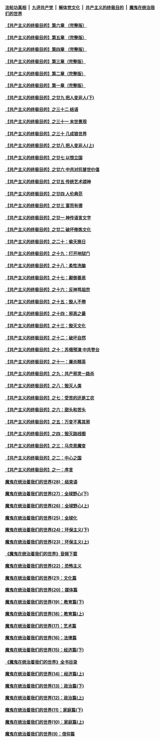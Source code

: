 ####  [法轮功真相](../../../../basic/blob/master/README.md?t=04291031) &nbsp;|&nbsp; [九评共产党](../../../../9ping.md/blob/master/README.md?t=04291031) &nbsp;|&nbsp; [解体党文化](../../../../jtdwh.md/blob/master/README.md?t=04291031)  &nbsp;|&nbsp; [共产主义的终极目的](../../../../gczydzjmd.md/blob/master/README.md?t=04291031) &nbsp;|&nbsp; [魔鬼在统治我们的世界](../../../../mgztzwmdsj.md/blob/master/README.md?t=04291031) 

#### [【共产主义的终极目的】第六章 （完整版）](../pages/nsc422/n11428913.md?t=04291031) 

#### [【共产主义的终极目的】第五章 （完整版）](../pages/nsc422/n11428912.md?t=04291031) 

#### [【共产主义的终极目的】第四章 （完整版）](../pages/nsc422/n11428907.md?t=04291031) 

#### [【共产主义的终极目的】第三章（完整版）](../pages/nsc422/n11428848.md?t=04291031) 

#### [【共产主义的终极目的】第二章（完整版）](../pages/nsc422/n11428831.md?t=04291031) 

#### [【共产主义的终极目的】第一章（完整版）](../pages/nsc422/n11417651.md?t=04291031) 

#### [【共产主义的终极目的】之廿九 把人变非人(下)](../pages/nsc422/n11344140.md?t=04291031) 

#### [【共产主义的终极目的】之三十二 结语](../pages/nsc422/n11360535.md?t=04291031) 

#### [【共产主义的终极目的】之三十一 末世景观](../pages/nsc422/n11351129.md?t=04291031) 

#### [【共产主义的终极目的】之三十 几成狼世界](../pages/nsc422/n11348280.md?t=04291031) 

#### [【共产主义的终极目的】之廿八 把人变非人(上)](../pages/nsc422/n11340492.md?t=04291031) 

#### [【共产主义的终极目的】之廿七 以恨立国](../pages/nsc422/n11336944.md?t=04291031) 

#### [【共产主义的终极目的】之廿六 中共对抗普世价值](../pages/nsc422/n11324785.md?t=04291031) 

#### [【共产主义的终极目的】之廿五 传统艺术颂神](../pages/nsc422/n11296396.md?t=04291031) 

#### [【共产主义的终极目的】之廿四 人伦典范](../pages/nsc422/n11296397.md?t=04291031) 

#### [【共产主义的终极目的】之廿三 富而有德](../pages/nsc422/n11283598.md?t=04291031) 

#### [【共产主义的终极目的】之廿一 神传语言文字](../pages/nsc422/n11263265.md?t=04291031) 

#### [【共产主义的终极目的】之廿二 破坏修炼文化](../pages/nsc422/n11245728.md?t=04291031) 

#### [【共产主义的终极目的】之二十：偷天换日](../pages/nsc422/n11238846.md?t=04291031) 

#### [【共产主义的终极目的】之十九：打开地狱门](../pages/nsc422/n11206376.md?t=04291031) 

#### [【共产主义的终极目的】之十八：柔性洗脑](../pages/nsc422/n11199994.md?t=04291031) 

#### [【共产主义的终极目的】之十七：颠倒善恶](../pages/nsc422/n11179782.md?t=04291031) 

#### [【共产主义的终极目的】之十六：反神骂祖宗](../pages/nsc422/n11166798.md?t=04291031) 

#### [【共产主义的终极目的】之十五：毁人不倦](../pages/nsc422/n11166792.md?t=04291031) 

#### [【共产主义的终极目的】之十四：邪恶之最](../pages/nsc422/n11150249.md?t=04291031) 

#### [【共产主义的终极目的】之十三：毁灭文化](../pages/nsc422/n11135227.md?t=04291031) 

#### [【共产主义的终极目的】之十二：破坏自然](../pages/nsc422/n11135214.md?t=04291031) 

#### [【共产主义的终极目的】之十：苏俄预演 中共登台](../pages/nsc422/n11118424.md?t=04291031) 

#### [【共产主义的终极目的】之十一：屠杀精英](../pages/nsc422/n11118442.md?t=04291031) 

#### [【共产主义的终极目的】之九：共产邪灵一路杀](../pages/nsc422/n11114139.md?t=04291031) 

#### [【共产主义的终极目的】之八：毁灭人类](../pages/nsc422/n11108503.md?t=04291031) 

#### [【共产主义的终极目的】之七：受苦的还是工农](../pages/nsc422/n11101809.md?t=04291031) 

#### [【共产主义的终极目的】之六：甜头和苦头](../pages/nsc422/n11096971.md?t=04291031) 

#### [【共产主义的终极目的】之五：万变不离其邪](../pages/nsc422/n11091285.md?t=04291031) 

#### [【共产主义的终极目的】之四：毁灭路线图](../pages/nsc422/n11086284.md?t=04291031) 

#### [【共产主义的终极目的】之三：马克思魔变](../pages/nsc422/n11061941.md?t=04291031) 

#### [【共产主义的终极目的】之二：中心之国](../pages/nsc422/n11047728.md?t=04291031) 

#### [【共产主义的终极目的】之一：序言](../pages/nsc422/n11086077.md?t=04291031) 

#### [魔鬼在统治着我们的世界(28)：结束语](../pages/nsc422/n10936246.md?t=04291031) 

#### [魔鬼在统治着我们的世界(27)：全球野心(下)](../pages/nsc422/n10928319.md?t=04291031) 

#### [魔鬼在统治着我们的世界(26)：全球野心(上)](../pages/nsc422/n10900318.md?t=04291031) 

#### [魔鬼在统治着我们的世界(25)：全球化](../pages/nsc422/n10788205.md?t=04291031) 

#### [魔鬼在统治着我们的世界(24)：环保主义(下)](../pages/nsc422/n10695307.md?t=04291031) 

#### [魔鬼在统治着我们的世界(23)：环保主义(上)](../pages/nsc422/n10688613.md?t=04291031) 

#### [《魔鬼在统治着我们的世界》音频下载](../pages/nsc422/n10635553.md?t=04291031) 

#### [魔鬼在统治着我们的世界(22)：恐怖主义](../pages/nsc422/n10614727.md?t=04291031) 

#### [魔鬼在统治着我们的世界(21)：文化篇](../pages/nsc422/n10597706.md?t=04291031) 

#### [魔鬼在统治着我们的世界(20)：媒体篇](../pages/nsc422/n10586579.md?t=04291031) 

#### [魔鬼在统治着我们的世界(19)：教育篇(下)](../pages/nsc422/n10564808.md?t=04291031) 

#### [魔鬼在统治着我们的世界(18)：教育篇(上)](../pages/nsc422/n10526970.md?t=04291031) 

#### [魔鬼在统治着我们的世界(17)：艺术篇](../pages/nsc422/n10499093.md?t=04291031) 

#### [魔鬼在统治着我们的世界(16)：法律篇](../pages/nsc422/n10485969.md?t=04291031) 

#### [魔鬼在统治着我们的世界(15)：经济篇(下)](../pages/nsc422/n10469975.md?t=04291031) 

#### [《魔鬼在统治着我们的世界》全书目录](../pages/nsc422/n10464261.md?t=04291031) 

#### [魔鬼在统治着我们的世界(14)：经济篇(上)](../pages/nsc422/n10457370.md?t=04291031) 

#### [魔鬼在统治着我们的世界(13)：政治篇(下)](../pages/nsc422/n10448270.md?t=04291031) 

#### [魔鬼在统治着我们的世界(12)：政治篇(上)](../pages/nsc422/n10444576.md?t=04291031) 

#### [魔鬼在统治着我们的世界(11)：家庭篇(下)](../pages/nsc422/n10440961.md?t=04291031) 

#### [魔鬼在统治着我们的世界(10)：家庭篇(上)](../pages/nsc422/n10435448.md?t=04291031) 

#### [魔鬼在统治着我们的世界(9)：信仰篇](../pages/nsc422/n10432159.md?t=04291031) 

